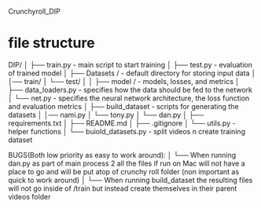 Crunchyroll_DIP

# file structure
DIP/
│
├── train.py - main script to start training
│
├── test.py - evaluation of trained model
│
├── Datasets / - default directory for storing input data
│   │── train/
│   └── test/
│
│
├── model / - models, losses, and metrics
│   ├── data_loaders.py - specifies how the data should be fed to the network
│   └── net.py - specifies the neural network architecture, the loss function and evaluation metrics
│
├── build_dataset - scripts for generating the datasets
│   │── nami.py
│   └── tony.py
│   └── dan.py
│
├── requirements.txt
│
├── README.md
│
├── .gitignore
│
└── utils.py - helper functions
│
└── buiold_datasets.py - split videos n create training dataset

BUGS(Both low priority as easy to work around):
│
└── When running dan.py as part of main process 2 all the files if run on Mac will not have     a place to go and will be put atop of crunchy roll folder (non important as quick to        work around)
│
└── When running build_dataset the resulting files will not go inside of /train but instead     create themselves in their parent videos folder
